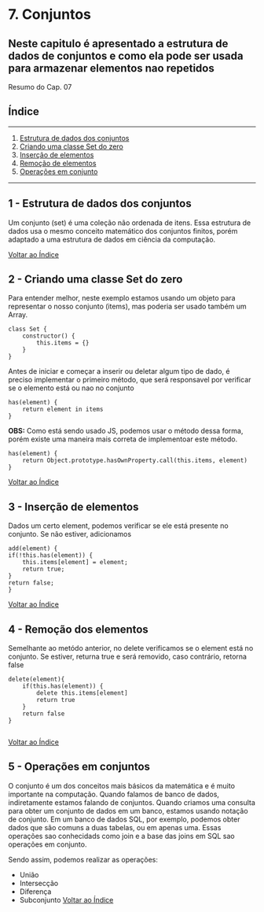 # 7. Conjuntos
## Neste capitulo é apresentado a estrutura de dados de conjuntos e como ela pode ser usada para armazenar elementos nao repetidos

Resumo do Cap. 07

## <a name="indice">Índice</a>

---
1. [Estrutura de dados dos conjuntos](#parte1)     
2. [Criando uma classe Set do zero](#parte2)     
3. [Inserção de elementos](#parte3)
4. [Remoção de elementos](#parte4)
5. [Operações em conjunto](#parte5)
---


## <a name="parte1">1 - Estrutura de dados dos conjuntos</a>

 Um conjunto  (set) é uma coleção não ordenada de itens. Essa estrutura de dados usa o mesmo conceito matemático dos conjuntos finitos, porém adaptado a uma estrutura de dados em ciência da computação.

[Voltar ao Índice](#indice)

## <a name="parte2">2 - Criando uma classe Set do zero</a>

Para entender melhor, neste exemplo estamos usando um objeto para representar o nosso conjunto (items), mas poderia ser usado também um Array.

```
class Set {
    constructor() {
        this.items = {}
    }
}
```

Antes de iniciar e começar a inserir ou deletar algum tipo de dado, é preciso implementar o primeiro método, que será responsavel por verificar se o elemento está ou nao no conjunto

```
has(element) {
    return element in items
}
```
 **OBS:** Como está sendo usado JS, podemos usar o método dessa forma, porém existe uma maneira mais correta de implementoar este método.

```
has(element) {
    return Object.prototype.hasOwnProperty.call(this.items, element)
}
``` 

 
[Voltar ao Índice](#indice)


## <a name="parte3">3 - Inserção de elementos</a>

Dados um certo element, podemos verificar se ele está presente no conjunto. Se não estiver, adicionamos

```
add(element) {
if(!this.has(element)) {
    this.items[element] = element;
    return true;
}
return false;
}
```
 
[Voltar ao Índice](#indice)

## <a name="parte4">4 - Remoção dos elementos</a>

Semelhante ao metódo anterior, no delete verificamos se o element está no conjunto. Se estiver, returna true e será removido, caso contrário, retorna false

```
delete(element){
    if(this.has(element)) {
        delete this.items[element]
        return true
    }
    return false
}


```

[Voltar ao Índice](#indice)


## <a name="parte5">5 - Operações em conjuntos</a>
O conjunto é um dos conceitos mais básicos da matemática e é muito importante na computação. 
Quando falamos de banco de dados, indiretamente estamos falando de conjuntos. Quando criamos uma consulta para obter um conjunto de dados em um banco, estamos usando notação de conjunto.
Em um banco de dados SQL, por exemplo, podemos obter dados que são comuns a duas tabelas, ou em apenas uma. Essas operações sao conhecidads como join e a base das joins em SQL sao operações em conjunto.
 
Sendo assim, podemos realizar as operações: 
* União
* Intersecção
* Diferença 
* Subconjunto
[Voltar ao Índice](#indice)